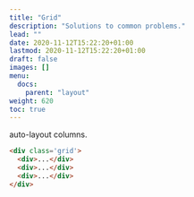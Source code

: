 ```yaml
---
title: "Grid"
description: "Solutions to common problems."
lead: ""
date: 2020-11-12T15:22:20+01:00
lastmod: 2020-11-12T15:22:20+01:00
draft: false
images: []
menu: 
  docs:
    parent: "layout"
weight: 620
toc: true
---
```


auto-layout columns.

```html
<div class='grid'>
  <div>...</div>
  <div>...</div>
  <div>...</div>
</div>
```